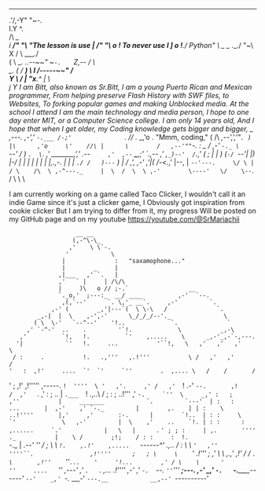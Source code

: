    ___  _____    
 .'/,-Y"     "~-.  
 l.Y             ^.           
 /\               _\_      
i            ___/"   "\  "The lesson is use
|          /"   "\   o !    To never use
l         ]     o !__./           Python"
 \ _  _    \.___./    "~\  
  X \/ \            ___./  
 ( \ ___.   _..--~~"   ~`-.  
  ` Z,--   /               \    
    \__.  (   /       ______) 
      \   l  /-----~~" /      
       Y   \          / 
       |    "x______.^ 
       |           \    
       j            Y
I am Bitt, also known as Sr.Bitt, 
I am a young Puerto Rican and Mexican 
programmer, From helping preserve Flash
History with SWF files, to Websites,
To forking popular games and making
Unblocked media. At the school I attend
I am the main technology and media person,
I hope to one day enter MIT, or a Computer
Science college. I am only 14 years old,
And I hope that when I get older, my
Coding knowledge gets bigger and bigger,
      _ _,---._
   ,-','       `-.___
  /-;'               `._
 /\/          ._   _,'o \.  "Mmm, coding," 
( /\       _,--'\,','"`. )
 |\      ,'o     \'    //\
 |      \        /   ,--'""`-.
 :       \_    _/ ,-'         `-._
  \        `--'  /                )
   `.  \`._    ,'     ________,','
     .--`     ,'  ,--` __\___,;'
      \`.,-- ,' ,`_)--'  /`.,'
       \( ;  | | )      (`-/
         `--'| |)       |-/
           | | |        | |
           | | |,.,-.   | |_
           | `./ /   )---`  )
          _|  /    ,',   ,-'
         ,'|_(    /-<._,' |--,
         |    `--'---.     \/ \
         |          / \    /\  \
       ,-^---._     |  \  /  \  \
    ,-'        \----'   \/    \--`.
   /            \              \   \

I am currently working on a game called
Taco Clicker, I wouldn't call it an indie 
Game since it's just a clicker game, I 
Obviously got inspiration from cookie clicker
But I am trying to differ from it, my progress
Will be posted on my GitHub page and on my youtube
https://youtube.com/@SrMariachii

                       __ __
                      (,-^\-\_
                     ,'    \ \`-.
                    '            \
                   |              :   "saxamophone..."
                   |        _     |
                  ,|___   ,' `.   |
                  ,'   ` |     | /\/\
                  |     )\   o // ;-.`                 __
                  `._o,'  ;---:_  __/ ____          ,-'  `--.
                   ,(,`--'      `. \,'_ __`.     ,-'         `.
                ,-' (        _,'|---`(  \ \-\   /              `.
            _,-|  |  \    ,-',-'      \_/_/_/--'._               \
           ( \  \-'   `--^--'    '!..             `.              `
         ,' `-^-'  ..    .         '`!.             \           _,-\
       ,'          `!,   !.          `'    ,.....    \      _,-'_,-`-,---.
      '|            `'   !.     ...           '``!,   \   ,'   ,'   ,'    \
     / :     .           !.   .,'''   ,.!'''           \ /   ,'   ,'      /
    '   :  ,!'     ....  `'  `'     `''        .  ,.... \   /    /       /
   '    ; ,!'   ,!'''''      ,-----.           `!  ''''  \ '   ,'.     ,'
  /   ,'  `!              .-'       `--.       ,!         /  ,'   `. ,'
 :   ;         ..         |             `.___  `!     .,..\ /       ;
 :   ;     ..!'''       ,'                   ``-.     `''  \     _,'
:   ;     ,''           |     _______            `.         `---'  |
:   :         ...       |  ,-'    ,' `-._         |        ,.    | |
:    \    ..!''''       |,'     ,'       :-.      |        `!..  | :
:     \   `'             \   ,-'         |  \    ,'    ..    `!. | :
:      :      ,......     `.'            |   \   |      ``.   `' ; ;
 :     | ,.       ''''      ._           |    \ /        ;!;    / :
 :     :  !.                  `-._       | _.--'          ''   /  ;
  \     \ `!.    ,.!'    ,.....   `------^'        .,..       /  :
   \     \ `'   ,''       ''''``.                ,!''''      ;   ;
    \     \    `'                       .!'''                ; ,'
     \     \          ,.,'            ,!'                   / /
      `.    \       ,!''    `''`...    '     '!...        ,' /
        \    \      '            ''     ....   `''   ,---' ,'
         `.   `.        ,...          .!''''      ,-'    ,'
           `-.  `--.    `''`'''     __;---.    ,-'    _,'
              `-.   `-._____,------'       `--'    _,'
                 `-._                         __,-'
                     `---.__            __,--'
                            `----------'



